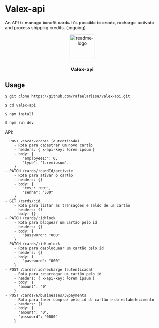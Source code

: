 # Valex-api
An API to manage benefit cards. It's possible to create, recharge, activate and process shipping credits. (ongoing)

<p align="center">
  <a href="https://github.com/rafaelarissa/valex-api">
    <img src="./readme.png" alt="readme-logo" width="80" height="80">
  </a>

  <h3 align="center">
    Valex-api
  </h3>
</p>

## Usage

```bash
$ git clone https://github.com/rafaelarissa/valex-api.git

$ cd valex-api

$ npm install

$ npm run dev
```

API:

```
- POST /cards/create (autenticada)
    - Rota para cadastrar um novo cartão
    - headers: { x-api-key: lorem ipsum }
    - body: {
        "employeeId": 0,
        "type": "loremipsum",
    }
- PATCH /cards/:cardId/activate
    - Rota para ativar o cartão
    - headers: {}
    - body: {
        "cvv": "000",
        "senha": "000"
    }
- GET /cards/:id 
    - Rota para listar as transações e saldo de um cartão
    - headers: {}
    - body: {}
- PATCH /cards/:id/lock 
    - Rota para bloquear um cartão pelo id
    - headers: {}
    - body: {
        "password": "000"
    }
- PATCH /cards/:id/unlock
    - Rota para desbloquear um cartão pelo id
    - headers: {}
    - body: {
        "password": "000"
    }
- POST /cards/:id/recharge (autenticada)
    - Rota para recarregar um cartão pelo id
    - headers: { x-api-key: lorem ipsum }
    - body: {
      "amount": "0"
    }
- POST /cards/6/businesses/3/payments
    - Rota para fazer compras pelo id do cartão e do estabelecimento
    - headers: {}
    - body: {
      "amount": "0",
      "password": "0000"
    }

```
